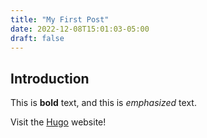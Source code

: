 ```yaml
---
title: "My First Post"
date: 2022-12-08T15:01:03-05:00
draft: false
---
```


## Introduction

This is **bold** text, and this is *emphasized* text.

Visit the [Hugo](https://gohugo.io) website!
